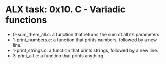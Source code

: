 # ALX task: 0x10. C - Variadic functions

* 0-sum_them_all.c: a function that returns the sum of all its parameters.  
* 1-print_numbers.c: a function that prints numbers, followed by a new line.
* 1-print_strings.c: a function that prints strings, followed by a new line.
* 3-print_all.c:  a function that prints anything.
